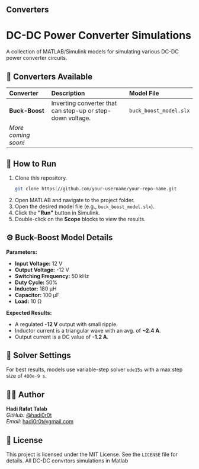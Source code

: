 ## Converters
# DC-DC Power Converter Simulations

A collection of MATLAB/Simulink models for simulating various DC-DC power converter circuits.

## 📁 Converters Available

| Converter | Description | Model File |
| :--- | :--- | :--- |
| **Buck-Boost** | Inverting converter that can step-up or step-down voltage. | `buck_boost_model.slx` |
| *More coming soon!* | | |

## 🚀 How to Run

1.  Clone this repository.
    ```bash
    git clone https://github.com/your-username/your-repo-name.git
    ```
2.  Open MATLAB and navigate to the project folder.
3.  Open the desired model file (e.g., `buck_boost_model.slx`).
4.  Click the **"Run"** button in Simulink.
5.  Double-click on the **Scope** blocks to view the results.

## ⚙️ Buck-Boost Model Details

**Parameters:**
- **Input Voltage:** 12 V
- **Output Voltage:** -12 V
- **Switching Frequency:** 50 kHz
- **Duty Cycle:** 50%
- **Inductor:** 180 µH
- **Capacitor:** 100 µF
- **Load:** 10 Ω

**Expected Results:**
- A regulated **-12 V** output with small ripple.
- Inductor current is a triangular wave with an avg. of **~2.4 A**.
- Output current is a DC value of **-1.2 A**.

## 🔧 Solver Settings

For best results, models use variable-step solver `ode15s` with a max step size of `400e-9 s`.

## 👨‍💻 Author
**Hadi Rafat Talab**  
*GitHub:* [@hadi0r0t](https://github.com/hadi0r0t)  
*Email:* hadi0r0t@gmail.com

## 📝 License

This project is licensed under the MIT License. See the `LICENSE` file for details.
All DC-DC convrtors simulations in Matlab 
